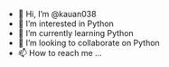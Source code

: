 - 👋 Hi, I’m @kauan038
- 👀 I’m interested in Python 
- 🌱 I’m currently learning Python 
- 💞️ I’m looking to collaborate on Python 
- 📫 How to reach me ...

<!---
kauan038/kauan038 is a ✨ special ✨ repository because its `README.md` (this file) appears on your GitHub profile.
You can click the Preview link to take a look at your changes.
--->
